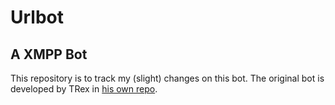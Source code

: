 # Urlbot

## A XMPP Bot

This repository is to track my (slight) changes on this bot.
The original bot is developed by TRex in [his own repo](http://aero2k.de/t/repos/urlbot-native.git).
